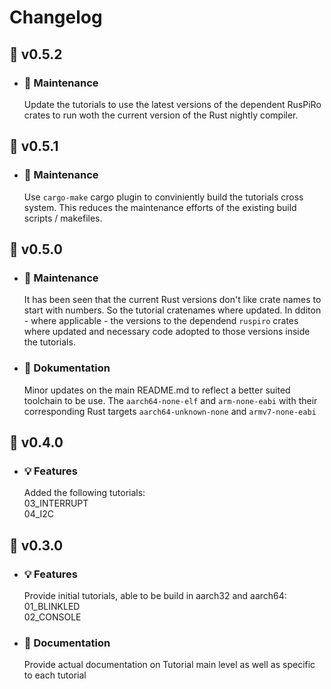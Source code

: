 # Changelog
## :banana: v0.5.2
  - ### :wrench: Maintenance
    Update the tutorials to use the latest versions of the dependent RusPiRo crates to run woth the current version of the Rust nightly compiler.

## :banana: v0.5.1
  - ### :wrench: Maintenance
    Use ``cargo-make`` cargo plugin to conviniently build the tutorials cross system. This reduces the maintenance efforts
    of the existing build scripts / makefiles.
    
## :banana: v0.5.0
  - ### :wrench: Maintenance
    It has been seen that the current Rust versions don't like crate names to start with numbers. So the tutorial cratenames where updated. In dditon - where applicable - the versions to the dependend ``ruspiro`` crates where updated and necessary code adopted to those versions inside the tutorials.
  - ### :book: Dokumentation
    Minor updates on the main README.md to reflect a better suited toolchain to be use. The ``aarch64-none-elf`` and ``arm-none-eabi`` with their corresponding Rust targets ``aarch64-unknown-none`` and ``armv7-none-eabi``

## :pizza: v0.4.0
  - ### :bulb: Features
    Added the following tutorials:<br>
    03_INTERRUPT<br>
    04_I2C<br>

## :carrot: v0.3.0
  - ### :bulb: Features
    Provide initial tutorials, able to be build in aarch32 and aarch64:<br>
    01_BLINKLED<br>
    02_CONSOLE<br>

  - ### :book: Documentation
    Provide actual documentation on Tutorial main level as well as specific to each tutorial
